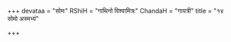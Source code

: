 +++
devataa = "सोमः"
RShiH = "गाथिनो विश्वामित्रः"
ChandaH = "गायत्री"
title = "१४ सोमो अस्मभ्यं"

+++
